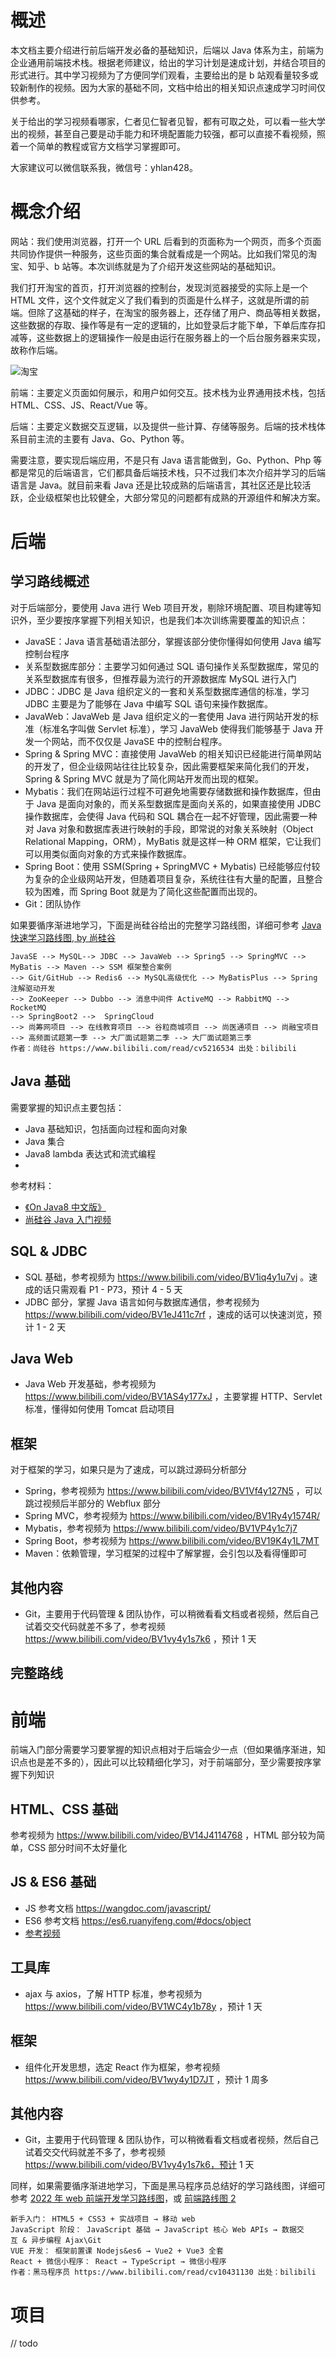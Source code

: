 # 概述

本文档主要介绍进行前后端开发必备的基础知识，后端以 Java 体系为主，前端为企业通用前端技术栈。根据老师建议，给出的学习计划是速成计划，并结合项目的形式进行。其中学习视频为了方便同学们观看，主要给出的是 b 站观看量较多或较新制作的视频。因为大家的基础不同，文档中给出的相关知识点速成学习时间仅供参考。

关于给出的学习视频看哪家，仁者见仁智者见智，都有可取之处，可以看一些大学出的视频，甚至自己要是动手能力和环境配置能力较强，都可以直接不看视频，照着一个简单的教程或官方文档学习掌握即可。

大家建议可以微信联系我，微信号：yhlan428。

# 概念介绍

网站：我们使用浏览器，打开一个 URL 后看到的页面称为一个网页，而多个页面共同协作提供一种服务，这些页面的集合就看成是一个网站。比如我们常见的淘宝、知乎、b 站等。本次训练就是为了介绍开发这些网站的基础知识。

我们打开淘宝的首页，打开浏览器的控制台，发现浏览器接受的实际上是一个 HTML 文件，这个文件就定义了我们看到的页面是什么样子，这就是所谓的前端。但除了这基础的样子，在淘宝的服务器上，还存储了用户、商品等相关数据，这些数据的存取、操作等是有一定的逻辑的，比如登录后才能下单，下单后库存扣减等，这些数据上的逻辑操作一般是由运行在服务器上的一个后台服务器来实现，故称作后端。

![淘宝](https://raw.githubusercontent.com/h428/img/master/note/00000230.jpg)

前端：主要定义页面如何展示，和用户如何交互。技术栈为业界通用技术栈，包括 HTML、CSS、JS、React/Vue 等。

后端：主要定义数据交互逻辑，以及提供一些计算、存储等服务。后端的技术栈体系目前主流的主要有 Java、Go、Python 等。

需要注意，要实现后端应用，不是只有 Java 语言能做到，Go、Python、Php 等都是常见的后端语言，它们都具备后端技术栈，只不过我们本次介绍并学习的后端语言是 Java。就目前来看 Java 还是比较成熟的后端语言，其社区还是比较活跃，企业级框架也比较健全，大部分常见的问题都有成熟的开源组件和解决方案。

# 后端

## 学习路线概述

对于后端部分，要使用 Java 进行 Web 项目开发，剔除环境配置、项目构建等知识外，至少要按序掌握下列相关知识，也是我们本次训练需要覆盖的知识点：

- JavaSE：Java 语言基础语法部分，掌握该部分使你懂得如何使用 Java 编写控制台程序
- 关系型数据库部分：主要学习如何通过 SQL 语句操作关系型数据库，常见的关系型数据库有很多，但推荐最为流行的开源数据库 MySQL 进行入门
- JDBC：JDBC 是 Java 组织定义的一套和关系型数据库通信的标准，学习 JDBC 主要是为了能够在 Java 中编写 SQL 语句来操作数据库。
- JavaWeb：JavaWeb 是 Java 组织定义的一套使用 Java 进行网站开发的标准（标准名字叫做 Servlet 标准），学习 JavaWeb 使得我们能够基于 Java 开发一个网站，而不仅仅是 JavaSE 中的控制台程序。
- Spring & Spring MVC：直接使用 JavaWeb 的相关知识已经能进行简单网站的开发了，但企业级网站往往比较复杂，因此需要框架来简化我们的开发，Spring & Spring MVC 就是为了简化网站开发而出现的框架。
- Mybatis：我们在网站运行过程不可避免地需要存储数据和操作数据库，但由于 Java 是面向对象的，而关系型数据库是面向关系的，如果直接使用 JDBC 操作数据库，会使得 Java 代码和 SQL 耦合在一起不好管理，因此需要一种对 Java 对象和数据库表进行映射的手段，即常说的对象关系映射（Object Relational Mapping，ORM），MyBatis 就是这样一种 ORM 框架，它让我们可以用类似面向对象的方式来操作数据库。
- Spring Boot：使用 SSM(Spring + SpringMVC + Mybatis) 已经能够应付较为复杂的企业级网站开发，但随着项目复杂，系统往往有大量的配置，且整合较为困难，而 Spring Boot 就是为了简化这些配置而出现的。
- Git：团队协作

如果要循序渐进地学习，下面是尚硅谷给出的完整学习路线图，详细可参考 [Java 快速学习路线图, by 尚硅谷](https://www.bilibili.com/read/cv5216534)

```
JavaSE --> MySQL--> JDBC --> JavaWeb --> Spring5 --> SpringMVC --> MyBatis --> Maven --> SSM 框架整合案例 
--> Git/GitHub --> Redis6 --> MySQL高级优化 --> MyBatisPlus --> Spring 注解驱动开发 
--> ZooKeeper --> Dubbo --> 消息中间件 ActiveMQ --> RabbitMQ --> RocketMQ
--> SpringBoot2 -->  SpringCloud 
--> 尚筹网项目 --> 在线教育项目 --> 谷粒商城项目 --> 尚医通项目 --> 尚融宝项目
--> 高频面试题第一季 --> 大厂面试题第二季 --> 大厂面试题第三季 
作者：尚硅谷 https://www.bilibili.com/read/cv5216534 出处：bilibili
```

## Java 基础

需要掌握的知识点主要包括：

- Java 基础知识，包括面向过程和面向对象
- Java 集合
- Java8 lambda 表达式和流式编程
-

参考材料：

- [《On Java8 中文版》](https://github.com/Knn120/OnJava8-PDF)
- [尚硅谷 Java 入门视频](https://www.bilibili.com/video/BV1Kb411W75N)

## SQL & JDBC

- SQL 基础，参考视频为 https://www.bilibili.com/video/BV1iq4y1u7vj 。速成的话只需观看 P1 - P73，预计 4 - 5 天
- JDBC 部分，掌握 Java 语言如何与数据库通信，参考视频为 https://www.bilibili.com/video/BV1eJ411c7rf ，速成的话可以快速浏览，预计 1 - 2 天

## Java Web

- Java Web 开发基础，参考视频为 https://www.bilibili.com/video/BV1AS4y177xJ ，主要掌握 HTTP、Servlet 标准，懂得如何使用 Tomcat 启动项目

## 框架

对于框架的学习，如果只是为了速成，可以跳过源码分析部分

- Spring，参考视频为 https://www.bilibili.com/video/BV1Vf4y127N5 ，可以跳过视频后半部分的 Webflux 部分
- Spring MVC，参考视频为 https://www.bilibili.com/video/BV1Ry4y1574R/
- Mybatis，参考视频为 https://www.bilibili.com/video/BV1VP4y1c7j7
- Spring Boot，参考视频为 https://www.bilibili.com/video/BV19K4y1L7MT
- Maven：依赖管理，学习框架的过程中了解掌握，会引包以及看得懂即可

## 其他内容

- Git，主要用于代码管理 & 团队协作，可以稍微看看文档或者视频，然后自己试着交交代码就差不多了，参考视频 https://www.bilibili.com/video/BV1vy4y1s7k6 ，预计 1 天

## 完整路线

# 前端

前端入门部分需要学习要掌握的知识点相对于后端会少一点（但如果循序渐进，知识点也是差不多的），因此可以比较精细化学习，对于前端部分，至少需要按序掌握下列知识

## HTML、CSS 基础

参考视频为 https://www.bilibili.com/video/BV14J4114768 ，HTML 部分较为简单，CSS 部分时间不太好量化

## JS & ES6 基础

- JS 参考文档 https://wangdoc.com/javascript/
- ES6 参考文档 https://es6.ruanyifeng.com/#docs/object
- [参考视频](https://www.bilibili.com/video/BV1YW411T7GX)

## 工具库

- ajax 与 axios，了解 HTTP 标准，参考视频为 https://www.bilibili.com/video/BV1WC4y1b78y ，预计 1 天

## 框架

- 组件化开发思想，选定 React 作为框架，参考视频 https://www.bilibili.com/video/BV1wy4y1D7JT ，预计 1 周多

## 其他内容

- Git，主要用于代码管理 & 团队协作，可以稍微看看文档或者视频，然后自己试着交交代码就差不多了，参考视频 https://www.bilibili.com/video/BV1vy4y1s7k6，预计 1 天

同样，如果需要循序渐进地学习，下面是黑马程序员总结好的学习路线图，详细可参考 [2022 年 web 前端开发学习路线图](https://www.bilibili.com/read/cv10431130)，或 [前端路线图 2](https://www.bilibili.com/read/cv5650633)

```
新手入门： HTML5 + CSS3 + 实战项目 → 移动 web
JavaScript 阶段： JavaScript 基础 → JavaScript 核心 Web APIs → 数据交互 & 异步编程 Ajax\Git
VUE 开发： 框架前置课 Nodejs&es6 → Vue2 + Vue3 全套
React + 微信小程序： React → TypeScript → 微信小程序
作者：黑马程序员 https://www.bilibili.com/read/cv10431130 出处：bilibili
```

# 项目

// todo
